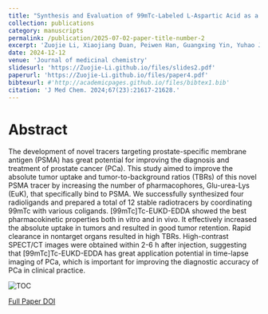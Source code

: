 ```yaml
---
title: "Synthesis and Evaluation of 99mTc-Labeled L-Aspartic Acid as a EuK Polymer Linker for Targeting PSMA to a Novel SPECT Tumor Tracer"
collection: publications
category: manuscripts
permalink: /publication/2025-07-02-paper-title-number-2
excerpt: 'Zuojie Li, Xiaojiang Duan, Peiwen Han, Guangxing Yin, Yuhao Jiang , Qing Ruan , Junbo Zhang '
date: 2024-12-12
venue: 'Journal of medicinal chemistry'
slidesurl: 'https://Zuojie-Li.github.io/files/slides2.pdf'
paperurl: 'https://Zuojie-Li.github.io/files/paper4.pdf'
bibtexurl: #'http://academicpages.github.io/files/bibtex1.bib'
citation: 'J Med Chem. 2024;67(23):21617-21628.'
---
```

# Abstract
The development of novel tracers targeting prostate-specific membrane antigen (PSMA) has great potential for improving the diagnosis and treatment of prostate cancer (PCa). This study aimed to improve the absolute tumor uptake and tumor-to-background ratios (TBRs) of this novel PSMA tracer by increasing the number of pharmacophores, Glu-urea-Lys (EuK), that specifically bind to PSMA. We successfully synthesized four radioligands and prepared a total of 12 stable radiotracers by coordinating 99mTc with various coligands. [99mTc]Tc-EUKD-EDDA showed the best pharmacokinetic properties both in vitro and in vivo. It effectively increased the absolute uptake in tumors and resulted in good tumor retention. Rapid clearance in nontarget organs resulted in high TBRs. High-contrast SPECT/CT images were obtained within 2-6 h after injection, suggesting that [99mTc]Tc-EUKD-EDDA has great application potential in time-lapse imaging of PCa, which is important for improving the diagnostic accuracy of PCa in clinical practice.

![TOC](https://Zuojie-Li.github.io/files/TOC2.jpg "TOC")

[Full Paper DOI](https://pubs.acs.org/doi/10.1021/acs.jmedchem.4c02656)
